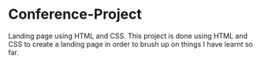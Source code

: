 # Conference-Project
Landing page using HTML and CSS.
This project is done using HTML and CSS to create a landing page in order to brush up on things I have learnt so far.
